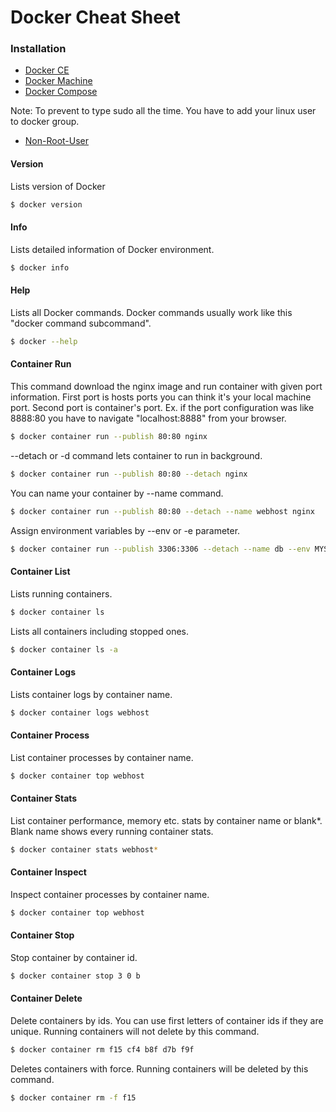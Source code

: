 # Docker Cheat Sheet

### Installation
* [Docker CE]
* [Docker Machine]
* [Docker Compose]

Note: To prevent to type sudo all the time. You have to add your linux user to docker group.
* [Non-Root-User]

#### Version
Lists version of Docker
```sh
$ docker version
```

#### Info
Lists detailed information of Docker environment.
```sh
$ docker info
```

#### Help
Lists all Docker commands. Docker commands usually work like this "docker command subcommand".
```sh
$ docker --help
```

#### Container Run
This command download the nginx image and run container with given port information. First port is hosts ports you can think it's your local machine port. Second port is container's port. Ex. if the port configuration was like 8888:80 you have to navigate "localhost:8888" from your browser.
```sh
$ docker container run --publish 80:80 nginx
```

--detach or -d command lets container to run in background.
```sh
$ docker container run --publish 80:80 --detach nginx
```

You can name your container by --name command.
```sh
$ docker container run --publish 80:80 --detach --name webhost nginx
```

Assign environment variables by --env or -e parameter.
```sh
$ docker container run --publish 3306:3306 --detach --name db --env MYSQL_RANDOM_ROOT_PASSWORD=yes mysql
```

#### Container List
Lists running containers.
```sh
$ docker container ls
```

Lists all containers including stopped ones.
```sh
$ docker container ls -a
```

#### Container Logs
Lists container logs by container name.
```sh
$ docker container logs webhost
```

#### Container Process
List container processes by container name.
```sh
$ docker container top webhost
```

#### Container Stats
List container performance, memory etc. stats by container name or blank*. Blank name shows every running container stats.
```sh
$ docker container stats webhost*
```

#### Container Inspect
Inspect container processes by container name.
```sh
$ docker container top webhost  
```

#### Container Stop
Stop container by container id.
```sh
$ docker container stop 3 0 b
```

#### Container Delete
Delete containers by ids. You can use first letters of container ids if they are unique. Running containers will not delete by this command.
```sh
$ docker container rm f15 cf4 b8f d7b f9f
```

Deletes containers with force. Running containers will be deleted by this command.
```sh
$ docker container rm -f f15
```



[Docker CE]: <https://docs.docker.com/install/linux/docker-ce/ubuntu/>
[Docker Machine]: <https://docs.docker.com/machine/install-machine/>
[Docker Compose]: <https://docs.docker.com/compose/install/>
[Non-Root-User]: <https://docs.docker.com/install/linux/linux-postinstall/#manage-docker-as-a-non-root-user>
